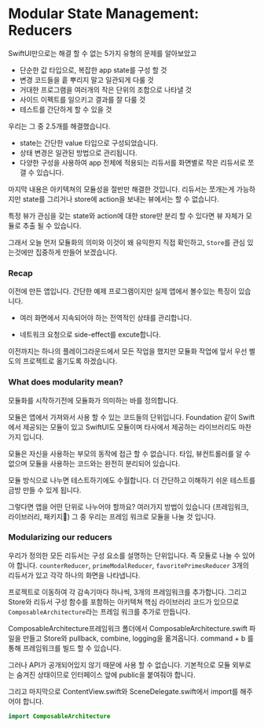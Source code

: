 # Modular State Management: Reducers

 SwiftUI만으로는 해결 할 수 없는 5가지 유형의 문제를 알아보았고 

- 단순한 값 타입으로, 복잡한 app state를 구성 할 것
- 변경 코드들을 흩 뿌리지 말고 일관되게 다룰 것
- 거대한 프로그램을 여러개의 작은 단위의 조합으로 나타낼 것
- 사이드 이펙트를 일으키고 결과를 잘 다룰 것
- 테스트를 간단하게 할 수 있을 것

 우리는 그 중 2.5개를 해결했습니다.

- state는 간단한 value 타입으로 구성되었습니다.
- 상태 변경은 일관된 방법으로 관리됩니다.
- 다양한 구성을 사용하여 app 전체에 적용되는 리듀서를 화면별로 작은 리듀서로 쪼갤 수 있습니다.

 마지막 내용은 아키텍쳐의 모듈성을 절반만 해결한 것입니다. 리듀서는 쪼개는게 가능하지만 state를 그리거나 store에 action을 보내는 뷰에서는 할 수 없습니다.

 특정 뷰가 관심을 갖는 state와 action에 대한 store만 분리 할 수 있다면 뷰 자체가 모듈로 추출 될 수 있습니다.

 그래서 오늘 먼저 모듈화의 의미와 이것이 왜 유익한지 직접 확인하고, `Store`를 관심 있는것에만 집중하게 만들어 보겠습니다.



### Recap

 이전에 만든 앱입니다. 간단한 예제 프로그램이지만 실제 앱에서 볼수있는 특징이 있습니다.

- 여러 화면에서 지속되어야 하는 전역적인 상태를 관리합니다.

- 네트워크 요청으로 side-effect를 excute합니다.

이전까지는 하나의 플레이그라운드에서 모든 작업을 했지만 모듈화 작업에 앞서 우선 별도의 프로젝트로 옮기도록 하겠습니다.



### What does modularity mean?

 모듈화를 시작하기전에 모듈화가 의미하는 바를 정의합니다. 

모듈은 앱에서 가져와서 사용 할 수 있는 코드들의 단위입니다. Foundation 같이 Swift에서 제공되는 모듈이 있고 SwiftUI도 모듈이며 타사에서 제공하는 라이브러리도 마찬가지 입니다.

 모듈은 자신을 사용하는 부모의 동작에 접근 할 수 없습니다. 타입, 뷰컨트롤러를 알 수 없으며 모듈을 사용하는 코드와는 완전히 분리되어 있습니다.

 모듈 방식으로 나누면 테스트하기에도 수월합니다. 더 간단하고 이해하기 쉬운 테스트를 금방 만들 수 있게 됩니다.

그렇다면 앱을 어떤 단위로 나누어야 할까요? 여러가지 방법이 있습니다 (프레임워크, 라이브러리, 패키지) 그 중 우리는 프레임 워크로 모듈을 나눌 것 입니다.



### Modularizing our reducers

우리가 정의한 모든 리듀서는 구성 요소를 설명하는 단위입니다. 즉 모듈로 나눌 수 있어야 합니다. `counterReducer`, `primeModalReducer`, `favoritePrimesReducer` 3개의 리듀서가 있고 각각 하나의 화면을 나타냅니다.

프로젝트로 이동하여 각 감속기마다 하나씩, 3개의 프레임워크를 추가합니다. 그리고 Store와 리듀서 구성 함수를 포함하는 아키텍쳐 핵심 라이브러리 코드가 있으므로 `ComposableArchitecture`라는 프레임 워크를 추가로 만듭니다.



 ComposableArchitecture프레임워크 폴더에서 ComposableArchitecture.swift 파일을 만들고 Store와 pullback, combine, logging을 옮겨옵니다. command + b 를 통해 프레임워크를 빌드 할 수 있습니다.

 그러나 API가 공개되어있지 않기 때문에 사용 할 수 없습니다. 기본적으로 모듈 외부로는 숨겨진 상태이므로 인터페이스 앞에 public을 붙여줘야 합니다.

그리고 마지막으로 ContentView.swift와 SceneDelegate.swift에서 import를 해주어야 합니다.

```swift
import ComposableArchitecture
```


